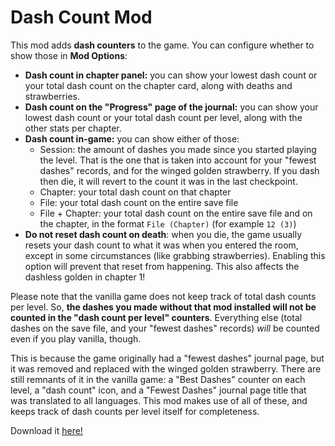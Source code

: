 # Dash Count Mod

This mod adds **dash counters** to the game. You can configure whether to show those in **Mod Options**:

*   **Dash count in chapter panel:** you can show your lowest dash count or your total dash count on the chapter card, along with deaths and strawberries.
*   **Dash count on the "Progress" page of the journal:** you can show your lowest dash count or your total dash count per level, along with the other stats per chapter.
*   **Dash count in-game:** you can show either of those:
    *   Session: the amount of dashes you made since you started playing the level. That is the one that is taken into account for your "fewest dashes" records, and for the winged golden strawberry. If you dash then die, it will revert to the count it was in the last checkpoint.
    *   Chapter: your total dash count on that chapter
    *   File: your total dash count on the entire save file
    *   File + Chapter: your total dash count on the entire save file and on the chapter, in the format `File (Chapter)` (for example `12 (3)`)
*   **Do not reset dash count on death**: when you die, the game usually resets your dash count to what it was when you entered the room, except in some circumstances (like grabbing strawberries). Enabling this option will prevent that reset from happening. This also affects the dashless golden in chapter 1!

Please note that the vanilla game does not keep track of total dash counts per level. So, **the dashes you made without that mod installed will not be counted in the "dash count per level" counters**. Everything else (total dashes on the save file, and your "fewest dashes" records) _will_ be counted even if you play vanilla, though.

This is because the game originally had a "fewest dashes" journal page, but it was removed and replaced with the winged golden strawberry. There are still remnants of it in the vanilla game: a "Best Dashes" counter on each level, a "dash count" icon, and a "Fewest Dashes" journal page title that was translated to all languages. This mod makes use of all of these, and keeps track of dash counts per level itself for completeness.

Download it [here!](https://max480.ovh/celeste/dl?id=DashCountMod&twoclick=1)
